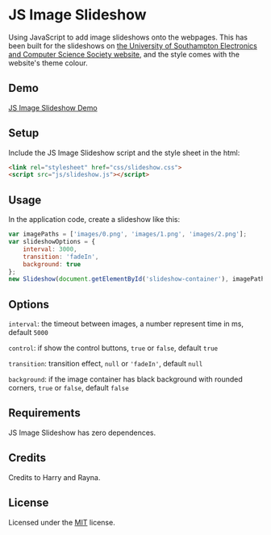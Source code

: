 # JS Image Slideshow

Using JavaScript to add image slideshows onto the webpages. This has been built for the slideshows on [the University of Southampton Electronics and Computer Science Society website](<https://society.ecs.soton.ac.uk>), and the style comes with the website's theme colour.

## Demo

[JS Image Slideshow Demo](https://allc.github.io/JS-Image-Slideshow/demo/)

## Setup

Include the JS Image Slideshow script and the style sheet in the html:

```HTML
<link rel="stylesheet" href="css/slideshow.css">
<script src="js/slideshow.js"></script>
```

## Usage

In the application code, create a slideshow like this:

```JavaScript
var imagePaths = ['images/0.png', 'images/1.png', 'images/2.png'];
var slideshowOptions = {
    interval: 3000,
    transition: 'fadeIn',
    background: true
};
new Slideshow(document.getElementById('slideshow-container'), imagePaths, slideshowOptions);
```

## Options
`interval`: the timeout between images, a number represent time in ms, default `5000`

`control`: if show the control buttons, `true` or `false`, default `true`

`transition`: transition effect, `null` or `'fadeIn'`, default `null`

`background`: if the image container has black background with rounded corners, `true` or `false`, default `false`

## Requirements

JS Image Slideshow has zero dependences.

## Credits

Credits to Harry and Rayna.

## License

Licensed under the [MIT](https://github.com/allc/JS-Image-Slideshow/blob/master/LICENSE) license.
